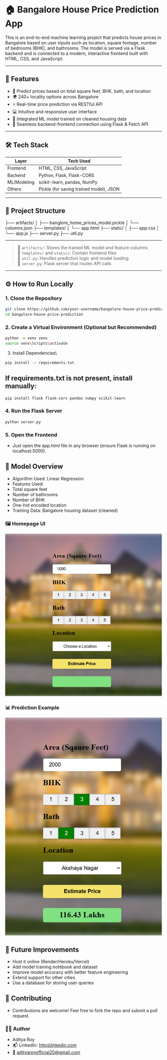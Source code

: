 # 🏠 Bangalore House Price Prediction App

This is an end-to-end machine learning project that predicts house prices in Bangalore based on user inputs such as location, square footage, number of bedrooms (BHK), and bathrooms. The model is served via a Flask backend and is connected to a modern, interactive frontend built with HTML, CSS, and JavaScript.

---

## 📌 Features

- 🔢 Predict prices based on total square feet, BHK, bath, and location
- 🌍 240+ locality options across Bangalore
- ⚡ Real-time price prediction via RESTful API
- 💻 Intuitive and responsive user interface
- 🧠 Integrated ML model trained on cleaned housing data
- 🔗 Seamless backend-frontend connection using Flask & Fetch API

---

## 🛠 Tech Stack

| Layer       | Tech Used                              |
|-------------|----------------------------------------|
| Frontend    | HTML, CSS, JavaScript                  |
| Backend     | Python, Flask, Flask-CORS              |
| ML/Modeling | scikit-learn, pandas, NumPy            |
| Others      | Pickle (for saving trained model), JSON|

---

## 🚀 Project Structure

├── artifacts/
│ ├── banglore_home_prices_model.pickle
│ └── columns.json
├── templates/
│ └── app.html
├── static/
│ ├── app.css
│ └── app.js
├── server.py
├── util.py

---


> 📁 `artifacts/`: Stores the trained ML model and feature columns  
> 📁 `templates/` and `static/`: Contain frontend files  
> 🧠 `util.py`: Handles prediction logic and model loading  
> 🔌 `server.py`: Flask server that routes API calls

---

## ⚙️ How to Run Locally

### 1. Clone the Repository
```bash
git clone https://github.com/your-username/bangalore-house-price-prediction.git
cd bangalore-house-price-prediction
```
### 2. Create a Virtual Environment (Optional but Recommended)
```bash
python -m venv venv
source venv\Scripts\activate
```
3. Install Dependencies\
```bash
pip install -r requirements.txt
```

## If requirements.txt is not present, install manually:
```bash
pip install flask flask-cors pandas numpy scikit-learn
```

### 4. Run the Flask Server
```bash
python server.py
```

### 5. Open the Frontend
- Just open the app.html file in any browser (ensure Flask is running on localhost:5000).

## 🧠 Model Overview
- Algorithm Used: Linear Regression
- Features Used:
- Total square feet
- Number of bathrooms
- Number of BHK
- One-hot encoded location
- Training Data: Bangalore housing dataset (cleaned)

### 🖼 Homepage UI
![App Screenshot](Web_image/home_ui.png)

### 📊 Prediction Example
![Prediction Example](Web_image/prediction_result.png)



## 🧩 Future Improvements
- Host it online (Render/Heroku/Vercel)
- Add model training notebook and dataset
- Improve model accuracy with better feature engineering
- Extend support for other cities
- Use a database for storing user queries

## 🤝 Contributing
- Contributions are welcome! Feel free to fork the repo and submit a pull request.

### 👨‍💻 Author
- Aditya Roy
- 📬 LinkedIn: [https\\linkedin.com](https://www.linkedin.com/in/aditya-roy18)
- 📧 [adityaroyofficial20@gmail.com](https://mail.google.com/adityaroyofficial20@gmail.com)